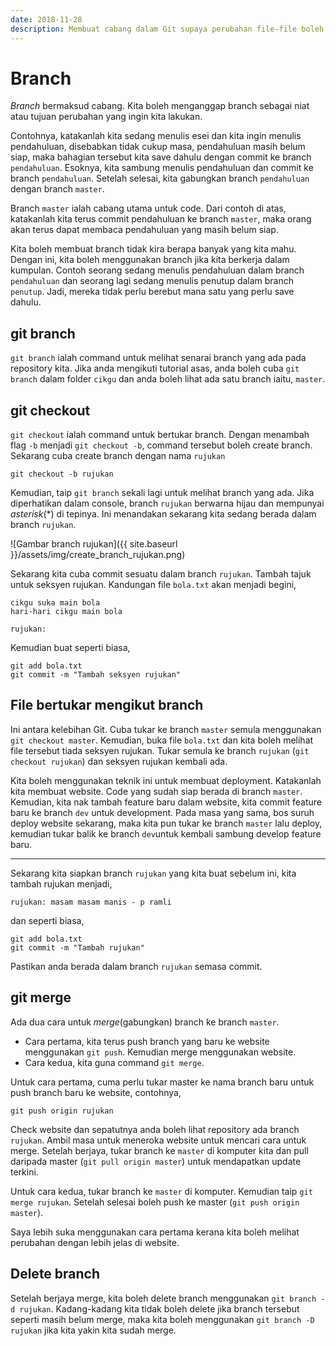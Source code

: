```yaml
---
date: 2018-11-28
description: Membuat cabang dalam Git supaya perubahan file-file boleh dilakukan dengan sempurna. Melihat cara untuk bina, tukar, dan padam branch.
---
```


# Branch

*Branch* bermaksud cabang. Kita boleh menganggap branch sebagai niat atau tujuan
perubahan yang ingin kita lakukan.

Contohnya, katakanlah kita sedang menulis esei dan kita ingin menulis
pendahuluan, disebabkan tidak cukup masa, pendahuluan masih belum siap, maka
bahagian tersebut kita save dahulu dengan commit ke branch `pendahuluan`.
Esoknya, kita sambung menulis pendahuluan dan commit ke branch `pendahuluan`.
Setelah selesai, kita gabungkan branch `pendahuluan` dengan branch `master`.

Branch `master` ialah cabang utama untuk code. Dari contoh di atas, katakanlah
kita terus commit pendahuluan ke branch `master`, maka orang akan terus dapat
membaca pendahuluan yang masih belum siap.

Kita boleh membuat branch tidak kira berapa banyak yang kita mahu. Dengan ini,
kita boleh menggunakan branch jika kita berkerja dalam kumpulan. Contoh seorang
sedang menulis pendahuluan dalam branch `pendahuluan` dan seorang lagi sedang
menulis penutup dalam branch `penutup`. Jadi, mereka tidak perlu berebut mana
satu yang perlu save dahulu.

## git branch

`git branch` ialah command untuk melihat senarai branch yang ada pada repository
kita. Jika anda mengikuti tutorial asas, anda boleh cuba `git branch` dalam
folder `cikgu` dan anda boleh lihat ada satu branch iaitu, `master`.

## git checkout

`git checkout` ialah command untuk bertukar branch. Dengan menambah flag `-b`
menjadi `git checkout -b`, command tersebut boleh create branch. Sekarang cuba
create branch dengan nama `rujukan`

```
git checkout -b rujukan
```

Kemudian, taip `git branch` sekali lagi untuk melihat branch yang ada. Jika
diperhatikan dalam console, branch `rujukan` berwarna hijau dan mempunyai
*asterisk*(*) di tepinya. Ini menandakan sekarang kita sedang berada dalam
branch `rujukan`.

![Gambar branch rujukan]({{ site.baseurl }}/assets/img/create_branch_rujukan.png)

Sekarang kita cuba commit sesuatu dalam branch `rujukan`. Tambah tajuk untuk
seksyen rujukan. Kandungan file `bola.txt` akan menjadi begini,

```
cikgu suka main bola
hari-hari cikgu main bola

rujukan:
```

Kemudian buat seperti biasa,

```
git add bola.txt
git commit -m "Tambah seksyen rujukan"
```

## File bertukar mengikut branch

Ini antara kelebihan Git. Cuba tukar ke branch `master` semula menggunakan `git
checkout master`. Kemudian, buka file `bola.txt` dan kita boleh melihat file
tersebut tiada seksyen rujukan. Tukar semula ke branch `rujukan` (`git checkout
rujukan`) dan seksyen rujukan kembali ada.

Kita boleh menggunakan teknik ini untuk membuat deployment. Katakanlah kita
membuat website. Code yang sudah siap berada di branch `master`. Kemudian, kita
nak tambah feature baru dalam website, kita commit feature baru ke branch `dev`
untuk development. Pada masa yang sama, bos suruh deploy website sekarang, maka
kita pun tukar ke branch `master` lalu deploy, kemudian tukar balik ke branch
`dev`untuk kembali sambung develop feature baru.

----

Sekarang kita siapkan branch `rujukan` yang kita buat sebelum ini, kita tambah
rujukan menjadi,

```
rujukan: masam masam manis - p ramli
```

dan seperti biasa,

```
git add bola.txt
git commit -m "Tambah rujukan"
```

Pastikan anda berada dalam branch `rujukan` semasa commit.

## git merge

Ada dua cara untuk *merge*(gabungkan) branch ke branch `master`.

* Cara pertama, kita terus push branch yang baru ke website menggunakan `git
push`. Kemudian merge menggunakan website.
* Cara kedua, kita guna command `git merge`.

Untuk cara pertama, cuma perlu tukar master ke nama branch baru untuk push
branch baru ke website, contohnya,

```
git push origin rujukan
```

Check website dan sepatutnya anda boleh lihat repository ada branch `rujukan`.
Ambil masa untuk meneroka website untuk mencari cara untuk merge. Setelah
berjaya, tukar branch ke `master` di komputer kita dan pull daripada master
(`git pull origin master`) untuk mendapatkan update terkini.

Untuk cara kedua, tukar branch ke `master` di komputer. Kemudian taip `git merge
rujukan`. Setelah selesai boleh push ke master (`git push origin master`).

Saya lebih suka menggunakan cara pertama kerana kita boleh melihat perubahan
dengan lebih jelas di website.

## Delete branch

Setelah berjaya merge, kita boleh delete branch menggunakan `git branch -d
rujukan`. Kadang-kadang kita tidak boleh delete jika branch tersebut seperti
masih belum merge, maka kita boleh menggunakan `git branch -D rujukan` jika kita
yakin kita sudah merge.
